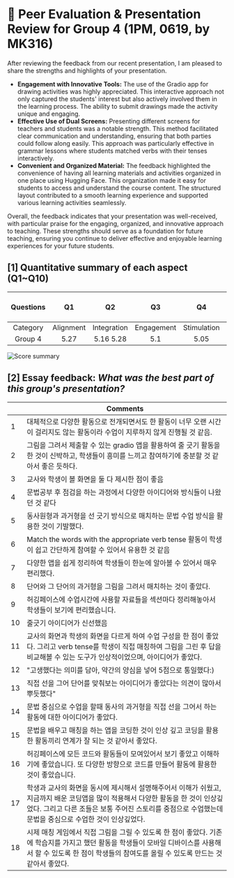 # 💙 Peer Evaluation & Presentation Review for Group 4 (1PM, 0619, by MK316)

After reviewing the feedback from our recent presentation, I am pleased to share the strengths and highlights of your presentation.

+ **Engagement with Innovative Tools:** The use of the Gradio app for drawing activities was highly appreciated. This interactive approach not only captured the students' interest but also actively involved them in the learning process. The ability to submit drawings made the activity unique and engaging.
+ **Effective Use of Dual Screens:** Presenting different screens for teachers and students was a notable strength. This method facilitated clear communication and understanding, ensuring that both parties could follow along easily. This approach was particularly effective in grammar lessons where students matched verbs with their tenses interactively.
+ **Convenient and Organized Material:** The feedback highlighted the convenience of having all learning materials and activities organized in one place using Hugging Face. This organization made it easy for students to access and understand the course content. The structured layout contributed to a smooth learning experience and supported various learning activities seamlessly.

Overall, the feedback indicates that your presentation was well-received, with particular praise for the engaging, organized, and innovative approach to teaching. These strengths should serve as a foundation for future teaching, ensuring you continue to deliver effective and enjoyable learning experiences for your future students.

## [1] Quantitative summary of each aspect (Q1~Q10)

|Questions|Q1|Q2|Q3|Q4|Q5|Q6|Q7|Q8|Q9|Q10|Total mean (SD)|
|:--:|:--:|:--:|:--:|:--:|:--:|:--:|:--:|:--:|:--:|:--:|:--:|
|Category|Alignment|Integration|Engagement|Stimulation|Support|Accessibility|Integration|Autonomy|Adaptability|Presenation||
| Group 4| 5.27| 5.16 5.28| 5.1 | 5.05 | 5.56|5.22|5.11|4.78 |5.1| **5.17** (0.56)| 

![Score summary](https://github.com/MK316/Spring2024/blob/main/DLEE/Project/DLEE_G04.png)

## [2] Essay feedback: _What was the best part of this group's presentation?_

||Comments|
|--|--|
|1|대체적으로 다양한 활동으로 전개되면서도 한 활동이 너무 오랜 시간이 걸리지도 않는 활동이라 수업이 지루하지 않게 진행될 것 같음.|
|2|그림을 그려서 제출할 수 있는 gradio 앱을 활용하여 줄 긋기 활동을 한 것이 신박하고, 학생들이 흥미를 느끼고 참여하기에 충분할 것 같아서 좋은 듯하다.|
|3|교사와 학생이 볼 화면을 둘 다 제시한 점이 좋음|
|4|문법공부 후 점검을 하는 과정에서 다양한 아이디어와 방식들이 나왔던 것 같다|
|5|동사원형과 과거형을 선 긋기 방식으로 매치하는 문법 수업 방식을 활용한 것이 기발했다.|
|6|Match the words with the appropriate verb tense 활동이 학생이 쉽고 간단하게 참여할 수 있어서 유용한 것 같음|
|7|다양한 앱을 쉽게 정리하여 학생들이 한눈에 알아볼 수 있어서 매우 편리했다.|
|8|단어와 그 단어의 과거형을 그림을 그려서 매치하는 것이 좋았다.|
|9|허깅페이스에 수업시간에 사용할 자료들을 섹션마다 정리해놓아서 학생들이 보기에 편리했습니다.|
|10|줄긋기 아이디어가 신선했음|
|11|교사의 화면과 학생의 화면을 다르게 하여 수업 구성을 한 점이 좋았다. 그리고 verb tense를 학생이 직접 매칭하여 그림을 그린 후 답을 비교해볼 수 있는 도구가 인상적이었으며, 아이디어가 좋았다.|
|12|"고생했다는 의미를 담아, 약간의 양심을 넣어 5점으로 통일했다:)|
|13|직접 선을 그어 단어를 맞춰보는 아이디어가 좋았다는 의견이 많아서 뿌듯했다"|
|14|문법 중심으로 수업을 할때 동사의 과거형을 직접 선을 그어서 하는 활동에 대한 아이디어가 좋았다.|
|15|문법을 배우고 매칭을 하는 앱을 코딩한 것이 인상 깊고 코딩을 활용한 활동끼리 연계가 잘 되는 것 같아서 좋았다.|
|16|허깅페이스에 모든 코드와 활동들이 모여있어서 보기 좋았고 이해하기에 좋았습니다. 또 다양한 방향으로 코드를 만들어 활동에 활용한 것이 좋았습니다.|
|17|학생과 교사의 화면을 동시에 제시해서 설명해주어서 이해가 쉬웠고, 지금까지 배운 코딩앱을 많이 적용해서 다양한 활동을 한 것이 인상깊었다. 그리고 다른 조들은 보통 주어진 스토리를 중점으로 수업했는데 문법을 중심으로 수업한 것이 인상깊었다.|
|18|시제 매칭 게임에서 직접 그림을 그릴 수 있도록 한 점이 좋았다. 기존에 학습지를 가지고 했던 활동을 학생들이 모바일 디바이스를 사용해서 할 수 있도록 한 점이 학생들의 참여도를 올릴 수 있도록 만드는 것 같아서 좋았다.|



